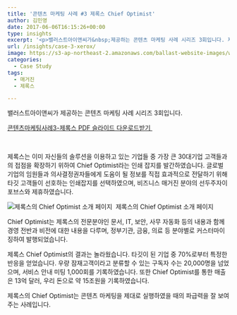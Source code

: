 ```yaml
---
title: '콘텐츠 마케팅 사례 #3 제록스 Chief Optimist'
author: 김민영
date: 2017-06-06T16:15:26+00:00
type: insights
excerpt: '<p>밸러스트아이앤씨가&nbsp;제공하는 콘텐츠 마케팅 사례 시리즈 3회입니다. 제록스는 인쇄잡지 발행을 통해 글로벌 대기업의 임원과 경영진에게&nbsp;도움이 되는 정보를 직접 전달하고, 이를 통해 1조원 대의 매출을 기록하였습니다.&nbsp;</p><p> </p>'
url: /insights/case-3-xerox/
image: https://s3-ap-northeast-2.amazonaws.com/ballast-website-images/wp-content/uploads/2017/02/15110119/img-3.png
categories:
  - Case Study
tags:
  - 매거진
  - 제록스

---
```

밸러스트아이앤씨가 제공하는 콘텐츠 마케팅 사례 시리즈 3회입니다.

[콘텐츠마케팅사례3-제록스 PDF 슬라이드 다운로드받기 ][1]

&nbsp;

제록스는 이미 자신들의 솔루션을 이용하고 있는 기업들 중 가장 큰 30대기업 고객들과의 접점을 확장하기 위하여 Chief Optimist라는 인쇄 잡지를 발간하였습니다. 글로벌 기업의 임원들과 의사결정권자들에게 도움이 될 정보를 직접 효과적으로 전달하기 위해 타깃 고객들이 선호하는 인쇄잡지를 선택하였으며, 비즈니스 매거진 분야의 선두주자이 포브스와 제휴하였습니다.

 ![제록스의 Chief Optimist 소개 페이지 ](https://contentmarketinginstitute.com/wp-content/uploads/2016/02/xerox-chief-optimist-magazine.png)
 제록스의 Chief Optimist 소개 페이지

Chief Optimist는 제록스의 전문분야인 문서, IT, 보안, 사무 자동화 등의 내용과 함께 경영 전반과 비전에 대한 내용을 다루며, 정부기관, 금융, 의료 등 분야별로 커스터마이징하여 발행되었습니다.

제록스 Chief Optimist의 결과는 놀라웠습니다. 타깃이 된 기업 중 70%로부터 특정한 반응을 얻었습니다. 우량 잠재고객이라고 분류할 수 있는 구독자 수는 20,000명을 넘었으며, 서비스 안내 미팅 1,000회를 기록하였습니다. 또한 Chief Optimist를 통한 매출은 13억 달러, 우리 돈으로 약 15조원을 기록하였습니다.

제록스의 Chief Optimist는 콘텐츠 마케팅을 제대로 실행하였을 때의 파급력을 잘 보여주는 사례입니다.

 [1]: https://www.ballast.co.kr/wp-content/uploads/2017/06/case3-xerox.pdf
